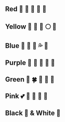 ## Red    🌹 🍒 🍎 🍉 💋
## Yellow 💛 🌼 🌻 🌕 🐝
## Blue   💙 🐳 🦋 💦 🧢
## Purple 💜 💟 🍆 🌂 🍠
## Green  💚 🍀 🌱 🎄 🍐
## Pink   💕 🎀 🌷 🌸 🦩
## Black 🖤 & White 🤍
